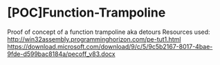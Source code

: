 # [POC]Function-Trampoline
Proof of concept of a function trampoline aka detours
Resources used:
  http://win32assembly.programminghorizon.com/pe-tut1.html
  https://download.microsoft.com/download/9/c/5/9c5b2167-8017-4bae-9fde-d599bac8184a/pecoff_v83.docx
